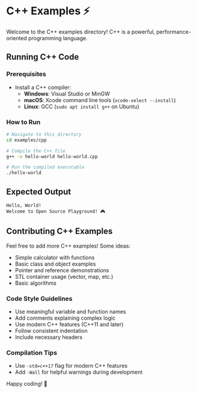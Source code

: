 # C++ Examples ⚡

Welcome to the C++ examples directory! C++ is a powerful, performance-oriented programming language.

## Running C++ Code

### Prerequisites
- Install a C++ compiler:
  - **Windows**: Visual Studio or MinGW
  - **macOS**: Xcode command line tools (`xcode-select --install`)
  - **Linux**: GCC (`sudo apt install g++` on Ubuntu)

### How to Run
```bash
# Navigate to this directory
cd examples/cpp

# Compile the C++ file
g++ -o hello-world hello-world.cpp

# Run the compiled executable
./hello-world
```

## Expected Output
```
Hello, World!
Welcome to Open Source Playground! 🎮
```

## Contributing C++ Examples

Feel free to add more C++ examples! Some ideas:
- Simple calculator with functions
- Basic class and object examples
- Pointer and reference demonstrations
- STL container usage (vector, map, etc.)
- Basic algorithms

### Code Style Guidelines
- Use meaningful variable and function names
- Add comments explaining complex logic
- Use modern C++ features (C++11 and later)
- Follow consistent indentation
- Include necessary headers

### Compilation Tips
- Use `-std=c++17` flag for modern C++ features
- Add `-Wall` for helpful warnings during development

Happy coding! 🎉